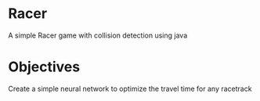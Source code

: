 # Racer
A simple Racer game with collision detection using java

# Objectives
Create a simple neural network to optimize the travel time for any racetrack
